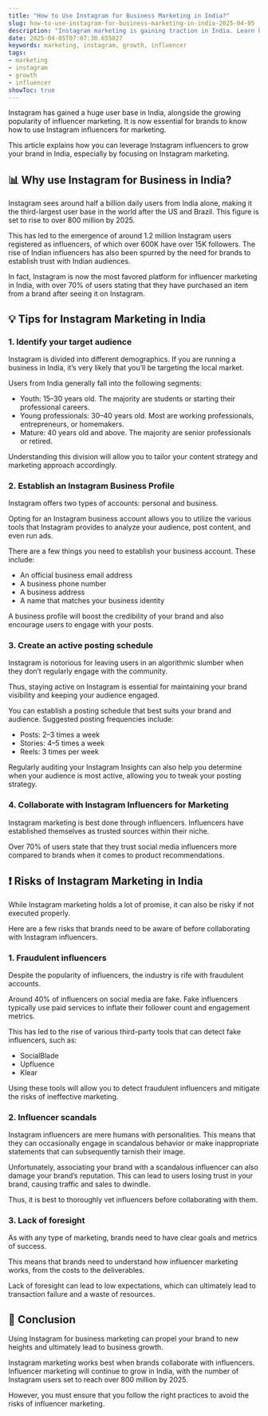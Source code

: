 ```yaml
---
title: "How to Use Instagram for Business Marketing in India?"
slug: how-to-use-instagram-for-business-marketing-in-india-2025-04-05
description: "Instagram marketing is gaining traction in India. Learn how to leverage Instagram influencers for your business in the Indian market."
date: 2025-04-05T07:07:30.655027
keywords: marketing, instagram, growth, influencer
tags:
- marketing
- instagram
- growth
- influencer
showToc: true
---
```


Instagram has gained a huge user base in India, alongside the growing popularity of influencer marketing. It is now essential for brands to know how to use Instagram influencers for marketing.

This article explains how you can leverage Instagram influencers to grow your brand in India, especially by focusing on Instagram marketing.

## 📊 Why use Instagram for Business in India?

Instagram sees around half a billion daily users from India alone, making it the third-largest user base in the world after the US and Brazil. This figure is set to rise to over 800 million by 2025. 

This has led to the emergence of around 1.2 million Instagram users registered as influencers, of which over 600K have over 15K followers. The rise of Indian influencers has also been spurred by the need for brands to establish trust with Indian audiences.

In fact, Instagram is now the most favored platform for influencer marketing in India, with over 70% of users stating that they have purchased an item from a brand after seeing it on Instagram. 

## 💡 Tips for Instagram Marketing in India


### 1. Identify your target audience

Instagram is divided into different demographics. If you are running a business in India, it’s very likely that you’ll be targeting the local market. 

Users from India generally fall into the following segments:

- Youth: 15–30 years old. The majority are students or starting their professional careers.
- Young professionals: 30–40 years old. Most are working professionals, entrepreneurs, or homemakers.
- Mature: 40 years old and above. The majority are senior professionals or retired.

Understanding this division will allow you to tailor your content strategy and marketing approach accordingly. 

### 2. Establish an Instagram Business Profile

Instagram offers two types of accounts: personal and business.

Opting for an Instagram business account allows you to utilize the various tools that Instagram provides to analyze your audience, post content, and even run ads. 

There are a few things you need to establish your business account. These include:

- An official business email address
- A business phone number
- A business address
- A name that matches your business identity

A business profile will boost the credibility of your brand and also encourage users to engage with your posts.

### 3. Create an active posting schedule

Instagram is notorious for leaving users in an algorithmic slumber when they don’t regularly engage with the community. 

Thus, staying active on Instagram is essential for maintaining your brand visibility and keeping your audience engaged. 

You can establish a posting schedule that best suits your brand and audience. Suggested posting frequencies include:

- Posts: 2–3 times a week
- Stories: 4–5 times a week
- Reels: 3 times per week

Regularly auditing your Instagram Insights can also help you determine when your audience is most active, allowing you to tweak your posting strategy.

### 4. Collaborate with Instagram Influencers for Marketing

Instagram marketing is best done through influencers. Influencers have established themselves as trusted sources within their niche. 

Over 70% of users state that they trust social media influencers more compared to brands when it comes to product recommendations. 

## ❗ Risks of Instagram Marketing in India

While Instagram marketing holds a lot of promise, it can also be risky if not executed properly. 

Here are a few risks that brands need to be aware of before collaborating with Instagram influencers.

### 1. Fraudulent influencers

Despite the popularity of influencers, the industry is rife with fraudulent accounts. 

Around 40% of influencers on social media are fake. Fake influencers typically use paid services to inflate their follower count and engagement metrics.

This has led to the rise of various third-party tools that can detect fake influencers, such as:

- SocialBlade
- Upfluence
- Klear

Using these tools will allow you to detect fraudulent influencers and mitigate the risks of ineffective marketing.

### 2. Influencer scandals

Instagram influencers are mere humans with personalities. This means that they can occasionally engage in scandalous behavior or make inappropriate statements that can subsequently tarnish their image. 

Unfortunately, associating your brand with a scandalous influencer can also damage your brand’s reputation. This can lead to users losing trust in your brand, causing traffic and sales to dwindle.

Thus, it is best to thoroughly vet influencers before collaborating with them. 

### 3. Lack of foresight

As with any type of marketing, brands need to have clear goals and metrics of success. 

This means that brands need to understand how influencer marketing works, from the costs to the deliverables. 

Lack of foresight can lead to low expectations, which can ultimately lead to transaction failure and a waste of resources.

## 🚀 Conclusion

Using Instagram for business marketing can propel your brand to new heights and ultimately lead to business growth.

Instagram marketing works best when brands collaborate with influencers. Influencer marketing will continue to grow in India, with the number of Instagram users set to reach over 800 million by 2025.

However, you must ensure that you follow the right practices to avoid the risks of influencer marketing.